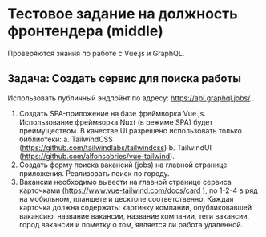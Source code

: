 # Тестовое задание на должность фронтендера (middle)

Проверяются знания по работе с Vue.js и GraphQL.

## Задача: Создать сервис для поиска работы

Использовать публичный эндпойнт по адресу: https://api.graphql.jobs/ .

1. Создать SPA-приложение на базе фреймворка Vue.js.
   Использование фреймворка Nuxt (в режиме SPA)
   будет преимуществом. В качестве UI разрешено
   использовать только библиотеки:
   a. TailwindCSS
   (https://github.com/tailwindlabs/tailwindcss)
   b. TailwindUI
   (https://github.com/alfonsobries/vue-tailwind).
2. Создать форму поиска вакансий (jobs) на главной
   странице приложения. Реализовать поиск по городу.
3. Вакансии необходимо вывести на главной странице
   сервиса карточками
   (https://www.vue-tailwind.com/docs/card ), по 1-2-4 в
   ряд на мобильном, планшете и десктопе
   соответственно. Каждая карточка должна содержать:
   картинку компании, опубликовавшей вакансию,
   название вакансии, название компании, теги
   вакансии, город вакансии и пометку о том, является
   ли работа удаленной.
